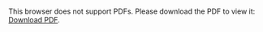 <object data="https://docs.google.com/viewer?url=https://github.com/nathanheidacker/physarum-polycephalum/raw/main/paper.pdf" type="application/pdf" width="700px" height="700px">
    <embed src="https://docs.google.com/viewer?url=https://github.com/nathanheidacker/physarum-polycephalum/raw/main/paper.pdf">
        <p>This browser does not support PDFs. Please download the PDF to view it: <a href="https://docs.google.com/viewer?url=https://github.com/nathanheidacker/physarum-polycephalum/raw/main/paper.pdf">Download PDF</a>.</p>
    </embed>
</object>
